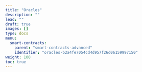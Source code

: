```yaml
---
title: "Oracles"
description: ""
lead: ""
draft: true
images: []
type: docs
menu:
  smart-contracts:
    parent: "smart-contracts-advanced"
    identifier: "oracles-b2a4fe7054cd4d957f26d06159997150"
weight: 100
toc: true
---
```


